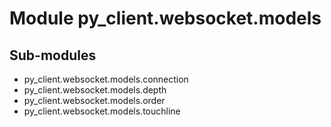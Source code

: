 Module py_client.websocket.models
=================================

Sub-modules
-----------
* py_client.websocket.models.connection
* py_client.websocket.models.depth
* py_client.websocket.models.order
* py_client.websocket.models.touchline